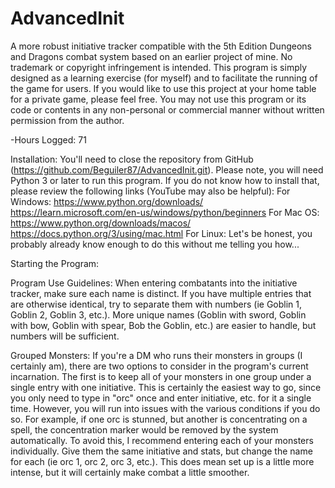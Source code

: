 # AdvancedInit
A more robust initiative tracker compatible with the 5th Edition Dungeons and Dragons combat system based on an earlier project of mine. No trademark or copyright infringement is intended. This program is simply designed as a learning exercise (for myself) and to facilitate the running of the game for users.
If you would like to use this project at your home table for a private game, please feel free. You may not use this program or its code or contents in any non-personal or commercial manner without written permission from the author.

-Hours Logged: 71

Installation:
You'll need to close the repository from GitHub (https://github.com/Beguiler87/AdvancedInit.git). Please note, you will need Python 3 or later to run this program. If you do not know how to install that, please review the following links (YouTube may also be helpful):
For Windows:
https://www.python.org/downloads/
https://learn.microsoft.com/en-us/windows/python/beginners
For Mac OS:
https://www.python.org/downloads/macos/
https://docs.python.org/3/using/mac.html
For Linux:
Let's be honest, you probably already know enough to do this without me telling you how...

Starting the Program:

Program Use Guidelines:
When entering combatants into the initiative tracker, make sure each name is distinct. If you have multiple entries that are otherwise identical, try to separate them with numbers (ie Goblin 1, Goblin 2, Goblin 3, etc.). More unique names (Goblin with sword, Goblin with bow, Goblin with spear, Bob the Goblin, etc.) are easier to handle, but numbers will be sufficient.

Grouped Monsters:
If you're a DM who runs their monsters in groups (I certainly am), there are two options to consider in the program's current incarnation. The first is to keep all of your monsters in one group under a single entry with one initiative. This is certainly the easiest way to go, since you only need to type in "orc" once and enter initiative, etc. for it a single time. However, you will run into issues with the various conditions if you do so. For example, if one orc is stunned, but another is concentrating on a spell, the concentration marker would be removed by the system automatically. To avoid this, I recommend entering each of your monsters individually. Give them the same initiative and stats, but change the name for each (ie orc 1, orc 2, orc 3, etc.). This does mean set up is a little more intense, but it will certainly make combat a little smoother.